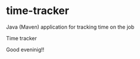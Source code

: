 # time-tracker
Java (Maven) application for tracking time on the job

Time tracker

Good eveninig!!

